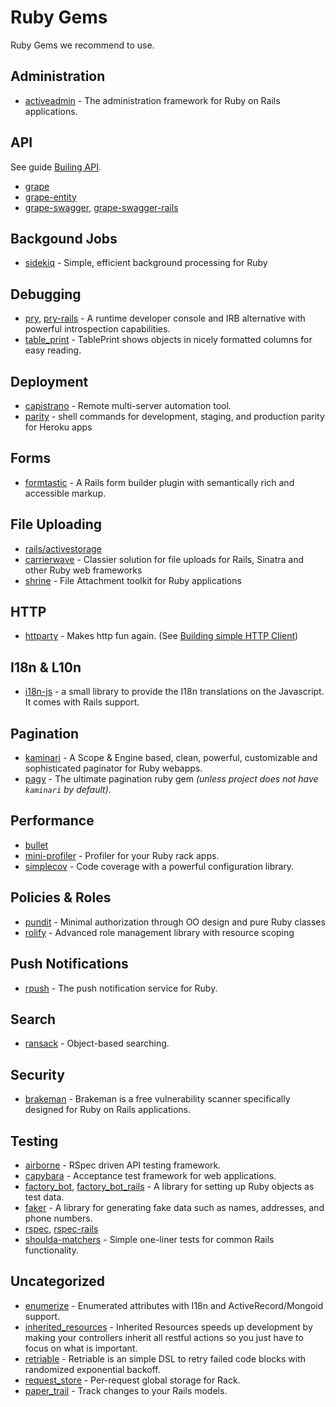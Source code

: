 # Ruby Gems

Ruby Gems we recommend to use.

## Administration

* [activeadmin](https://github.com/activeadmin/activeadmin) - The administration framework for Ruby on Rails applications.

## API

See guide [Builing API](building_api.md).

* [grape](https://github.com/ruby-grape/grape)
* [grape-entity](https://github.com/ruby-grape/grape-entity)
* [grape-swagger](https://github.com/ruby-grape/grape-swagger), [grape-swagger-rails](https://github.com/ruby-grape/grape-swagger-rails)

## Backgound Jobs

* [sidekiq](https://github.com/mperham/sidekiq) - Simple, efficient background processing for Ruby

## Debugging

* [pry](https://github.com/pry/pry), [pry-rails](https://github.com/rweng/pry-rails) - A runtime developer console and IRB alternative with powerful introspection capabilities.
* [table_print](http://tableprintgem.com/) - TablePrint shows objects in nicely formatted columns for easy reading.

## Deployment

* [capistrano](https://github.com/capistrano/capistrano) - Remote multi-server automation tool.
* [parity](https://github.com/thoughtbot/parity) - shell commands for development, staging, and production parity for Heroku apps

## Forms

* [formtastic](https://github.com/justinfrench/formtastic) - A Rails form builder plugin with semantically rich and accessible markup.

## File Uploading

* [rails/activestorage](https://guides.rubyonrails.org/active_storage_overview.html)
* [carrierwave](https://github.com/carrierwaveuploader/carrierwave) - Classier solution for file uploads for Rails, Sinatra and other Ruby web frameworks
* [shrine](https://shrinerb.com) - File Attachment toolkit for Ruby applications

## HTTP

* [httparty](https://github.com/jnunemaker/httparty) - Makes http fun again. (See [Building simple HTTP Client](../guides/building_simple_http_client.md))

## I18n & L10n

* [i18n-js](https://github.com/fnando/i18n-js) - a small library to provide the I18n translations on the Javascript. It comes with Rails support.

## Pagination

* [kaminari](https://github.com/kaminari/kaminari) - A Scope & Engine based, clean, powerful, customizable and sophisticated paginator for Ruby webapps.
* [pagy](https://github.com/ddnexus/pagy) - The ultimate pagination ruby gem _(unless project does not have `kaminari` by default)_.

## Performance

* [bullet](https://github.com/flyerhzm/bullet)
* [mini-profiler](https://github.com/MiniProfiler/rack-mini-profiler) - Profiler for your Ruby rack apps.
* [simplecov](https://github.com/colszowka/simplecov) - Code coverage with a powerful configuration library.

## Policies & Roles

* [pundit](https://github.com/varvet/pundit) - Minimal authorization through OO design and pure Ruby classes
* [rolify](https://github.com/RolifyCommunity/rolify) - Advanced role management library with resource scoping

## Push Notifications

* [rpush](https://github.com/rpush/rpush) - The push notification service for Ruby.

## Search

* [ransack](https://github.com/activerecord-hackery/ransack) - Object-based searching.

## Security

* [brakeman](https://brakemanscanner.org) - Brakeman is a free vulnerability scanner specifically designed for Ruby on Rails applications.

## Testing
* [airborne](https://github.com/brooklynDev/airborne) - RSpec driven API testing framework.
* [capybara](https://github.com/teamcapybara/capybara) - Acceptance test framework for web applications.
* [factory_bot](https://github.com/thoughtbot/factory_bot), [factory_bot_rails](https://github.com/thoughtbot/factory_bot_rails) - A library for setting up Ruby objects as test data.
* [faker](https://github.com/stympy/faker) - A library for generating fake data such as names, addresses, and phone numbers.
* [rspec](https://github.com/rspec/rspec), [rspec-rails](https://github.com/rspec/rspec-rails)
* [shoulda-matchers](https://github.com/thoughtbot/shoulda-matchers) - Simple one-liner tests for common Rails functionality.

## Uncategorized

* [enumerize](https://github.com/brainspec/enumerize) - Enumerated attributes with I18n and ActiveRecord/Mongoid support.
* [inherited_resources](https://github.com/activeadmin/inherited_resources) - Inherited Resources speeds up development by making your controllers inherit all restful actions so you just have to focus on what is important.
* [retriable](https://github.com/kamui/retriable) - Retriable is an simple DSL to retry failed code blocks with randomized exponential backoff.
* [request_store](https://github.com/steveklabnik/request_store) - Per-request global storage for Rack.
* [paper_trail](https://github.com/paper-trail-gem/paper_trail) - Track changes to your Rails models.
